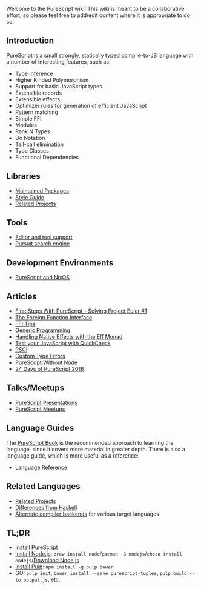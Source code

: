 Welcome to the PureScript wiki! This wiki is meant to be a collaborative effort, so please feel free to add/edit content where it is appropriate to do so.

## Introduction

PureScript is a small strongly, statically typed compile-to-JS language with a number of interesting features, such as:

- Type Inference
- Higher Kinded Polymorphism
- Support for basic JavaScript types
- Extensible records
- Extensible effects
- Optimizer rules for generation of efficient JavaScript
- Pattern matching
- Simple FFI
- Modules
- Rank N Types
- Do Notation
- Tail-call elimination
- Type Classes
- Functional Dependencies

## Libraries

- [Maintained Packages](ecosystem/Maintained-Packages.md)
- [Style Guide](guides/Style-Guide.md)
- [Related Projects](language/Related-Projects.md)

## Tools

- [Editor and tool support](ecosystem/Editor-and-tool-support.md)
- [Pursuit search engine](http://pursuit.purescript.org)

## Development Environments

- [PureScript and NixOS](https://pr06lefs.wordpress.com/2015/01/11/get-started-with-purescript-on-nixos/)

## Articles

- [First Steps With PureScript - Solving Project Euler #1](guides/Getting-Started.md)
- [The Foreign Function Interface](guides/FFI.md)
- [FFI Tips](guides/FFI-Tips.md)
- [Generic Programming](guides/Generic.md)
- [Handling Native Effects with the Eff Monad](guides/Eff.md)
- [Test your JavaScript with QuickCheck](guides/QuickCheck.md)
- [PSCi](guides/PSCi.md)
- [Custom Type Errors](guides/Custom-Type-Errors.md)
- [PureScript Without Node](guides/PureScript-Without-Node.md)
- [24 Days of PureScript 2016](https://github.com/paf31/24-days-of-purescript-2016)

## Talks/Meetups

- [PureScript Presentations](ecosystem/PureScript-Presentations.md)
- [PureScript Meetups](ecosystem/PureScript-Meetups.md)

## Language Guides

The [PureScript Book](https://leanpub.com/purescript/read) is the recommended approach to learning the language, since it covers more material in greater depth. There is also a language guide, which is more useful as a reference:

- [Language Reference](language/README.md)

## Related Languages

- [Related Projects](Related-Projects.md)
- [Differences from Haskell](language/Differences-from-Haskell.md)
- [Alternate compiler backends](ecosystem/Alternate-backends.md) for various target languages

## TL;DR
* [Install PureScript](http://www.purescript.org/download/)
* [Install Node.js](https://nodejs.org/): `brew install node`/`pacman -S nodejs`/`choco install nodejs`/[Download Node.js](https://nodejs.org/)
* [Install Pulp](https://github.com/bodil/pulp): `npm install -g pulp bower`
* GO: `pulp init`, `bower install --save purescript-tuples`, `pulp build --to output.js`, etc.
